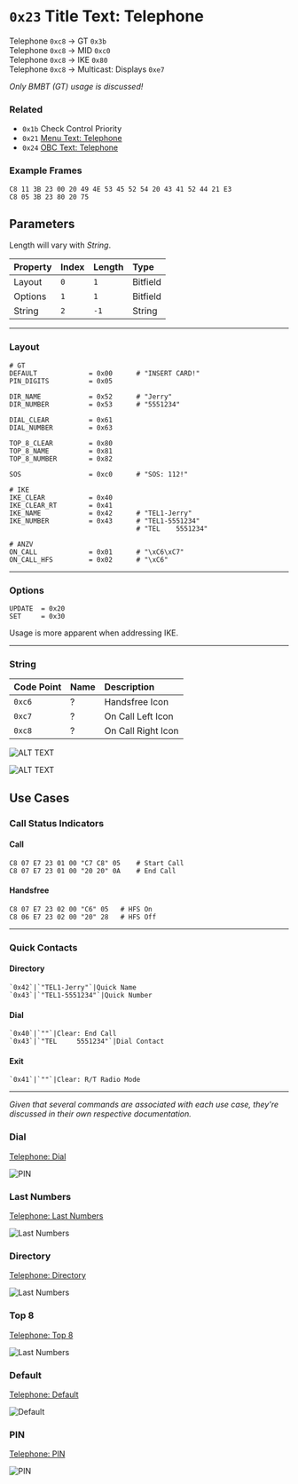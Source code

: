 # `0x23` Title Text: Telephone

Telephone `0xc8` → GT `0x3b`  
Telephone `0xc8` → MID `0xc0`  
Telephone `0xc8` → IKE `0x80`  
Telephone `0xc8` → Multicast: Displays `0xe7`

*Only BMBT (GT) usage is discussed!*

### Related

- `0x1b` Check Control Priority
- `0x21` [Menu Text: Telephone](21.md)
- `0x24` [OBC Text: Telephone](24.md)

### Example Frames

    C8 11 3B 23 00 20 49 4E 53 45 52 54 20 43 41 52 44 21 E3
    C8 05 3B 23 80 20 75 

## Parameters

Length will vary with *String*.

Property|Index|Length|Type
:-------|:----|:-----|:---
Layout|`0`|`1`|Bitfield
Options|`1`|`1`|Bitfield
String|`2`|`-1`|String

---

### Layout
    
    # GT
    DEFAULT             = 0x00      # "INSERT CARD!"
    PIN_DIGITS          = 0x05
    
    DIR_NAME            = 0x52      # "Jerry"
    DIR_NUMBER          = 0x53      # "5551234"
    
    DIAL_CLEAR          = 0x61
    DIAL_NUMBER         = 0x63
    
    TOP_8_CLEAR         = 0x80
    TOP_8_NAME          = 0x81
    TOP_8_NUMBER        = 0x82
    
    SOS                 = 0xc0      # "SOS: 112!"
    
    # IKE
    IKE_CLEAR           = 0x40
    IKE_CLEAR_RT        = 0x41
    IKE_NAME            = 0x42      # "TEL1-Jerry"
    IKE_NUMBER          = 0x43      # "TEL1-5551234"
                                    # "TEL    5551234"

    # ANZV
    ON_CALL             = 0x01      # "\xC6\xC7"
    ON_CALL_HFS         = 0x02      # "\xC6"

---

### Options
    
    UPDATE  = 0x20
    SET     = 0x30

Usage is more apparent when addressing IKE.

---

### String

Code Point|Name|Description
:--|:--|:--
`0xc6`|?|Handsfree Icon
`0xc7`|?|On Call Left Icon
`0xc8`|?|On Call Right Icon

![ALT TEXT](2c/handsfree/handsfree_char.JPG)

![ALT TEXT](2c/active/active_chars.JPG)

## Use Cases

### Call Status Indicators

#### Call

    C8 07 E7 23 01 00 "C7 C8" 05    # Start Call
    C8 07 E7 23 01 00 "20 20" 0A    # End Call

#### Handsfree

    C8 07 E7 23 02 00 "C6" 05   # HFS On
    C8 06 E7 23 02 00 "20" 28   # HFS Off

---

### Quick Contacts

#### Directory

    `0x42`|`"TEL1-Jerry"`|Quick Name
    `0x43`|`"TEL1-5551234"`|Quick Number

#### Dial
    
    `0x40`|`""`|Clear: End Call
    `0x43`|`"TEL     5551234"`|Dial Contact

#### Exit

    `0x41`|`""`|Clear: R/T Radio Mode

---

*Given that several commands are associated with each use case, they're discussed in their own respective documentation.*

### Dial

[Telephone: Dial](dial.md)

![PIN](23/42_0.JPG)

### Last Numbers

[Telephone: Last Numbers](last_numbers.md)

![Last Numbers](23/42_1.JPG)

### Directory

[Telephone: Directory](directory.md)

![Last Numbers](23/43.JPG)

### Top 8

[Telephone: Top 8](top_8.md)

![Last Numbers](23/80.JPG)

### Default

[Telephone: Default](default.md)

![Default](23/00.JPG)

### PIN

[Telephone: PIN](pin.md)

![PIN](23/05.JPG)